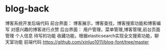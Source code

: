 # blog-back
博客系统开发后端代码
前台界面：
博客展示，博客查找，博客搜索功能和博客编写
对感兴趣的博客进行点赞
后台界面：
用户管理，菜单管理,博客管理,前台页面管理
个人信息
待写的功能
收藏功能，根据elasticsearch实现全文搜索功能，聊天室功能
前端代码
https://github.com/xinluo1011/blog-font/tree/master
